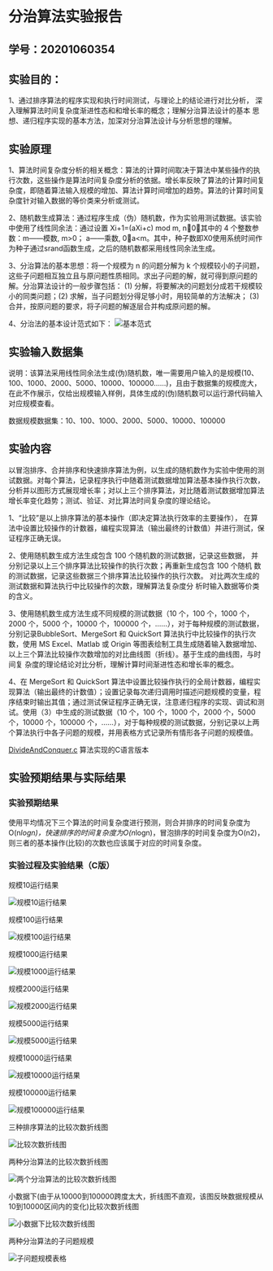 # 分治算法实验报告

## 学号：20201060354 

## 实验目的：

1、通过排序算法的程序实现和执行时间测试，与理论上的结论进行对比分析， 深入理解算法时间复杂度渐进性态和和增长率的概念；理解分治算法设计的基本 思想、递归程序实现的基本方法，加深对分治算法设计与分析思想的理解。

## 实验原理

1、算法时间复杂度分析的相关概念：算法的计算时间取决于算法中某些操作的执行次数，这些操作是算法时间复杂度分析的依据。增长率反映了算法的计算时间复杂度，即随着算法输入规模的增加、算法计算时间增加的趋势。算法的计算时间复杂度针对输入数据的等价类来分析或测试。  

2、随机数生成算法：通过程序生成（伪）随机数，作为实验用测试数据。该实验中使用了线性同余法：通过设置 Xi+1=(aXi+c) mod m, n0，其中的 4 个整数参数：m——模数, m>0； a——乘数, 0a<m。其中，种子数即X0使用系统时间作为种子通过srand函数生成，之后的随机数都采用线性同余法生成。  

3、分治算法的基本思想：将一个规模为 n 的问题分解为 k 个规模较小的子问题，这些子问题相互独立且与原问题性质相同。求出子问题的解，就可得到原问题的解。分治算法设计的一般步骤包括： (1) 分解，将要解决的问题划分成若干规模较小的同类问题；(2) 求解，当子问题划分得足够小时，用较简单的方法解决； (3) 合并，按原问题的要求，将子问题的解逐层合并构成原问题的解。  

4、分治法的基本设计范式如下：
![基本范式](https://github.com/Gold-miner354/homework_template/blob/main/img/pic.png)

## 实验输入数据集

说明：该算法采用线性同余法生成(伪)随机数，唯一需要用户输入的是规模(10、100、1000、2000、5000、10000、100000……)，且由于数据集的规模庞大，在此不作展示，仅给出规模输入样例，具体生成的(伪)随机数可以运行源代码输入对应规模查看。

数据规模数据集：10、100、1000、2000、5000、10000、100000

## 实验内容
以冒泡排序、合并排序和快速排序算法为例，以生成的随机数作为实验中使用的测试数据。对每个算法，记录程序执行中随着测试数据增加算法基本操作执行次数，分析并以图形方式展现增长率；对以上三个排序算法，对比随着测试数据增加算法增长率变化趋势；测试、验证、对比算法时间复杂度的理论结论。  

1、“比较”是以上排序算法的基本操作（即决定算法执行效率的主要操作）， 在算法中设置比较操作的计数器，编程实现算法（输出最终的计数值）并进行测试，保证程序正确无误。  

2、使用随机数生成方法生成包含 100 个随机数的测试数据，记录这些数据， 并分别记录以上三个排序算法比较操作的执行次数；再重新生成包含 100 个随机 数的测试数据，记录这些数据三个排序算法比较操作的执行次数。 对比两次生成的测试数据和算法执行中比较操作的次数，理解算法复杂度分 析时输入数据等价类的含义。  

3、使用随机数生成方法生成不同规模的测试数据（10 个，100 个，1000 个， 2000 个，5000 个，10000 个，100000 个，……），对于每种规模的测试数据，分别记录BubbleSort、MergeSort 和 QuickSort 算法执行中比较操作的执行次数，使用 MS Excel、Matlab 或 Origin 等图表绘制工具生成随着输入数据增加、以上三个算法比较操作次数增加的对比曲线图（折线）。基于生成的曲线图，与时间复 杂度的理论结论对比分析，理解计算时间渐进性态和增长率的概念。  

4、在 MergeSort 和 QuickSort 算法中设置比较操作执行的全局计数器，编程实现算法（输出最终的计数值）；设置记录每次递归调用时描述问题规模的变量，程序结束时输出其值；通过测试保证程序正确无误，注意递归程序的实现、调试和测试。使用（3）中生成的测试数据（10 个，100 个，1000 个，2000 个，5000 个，10000 个，100000 个，……），对于每种规模的测试数据，分别记录以上两个算法执行中各子问题的规模，并用表格方式记录所有情形各子问题的规模值。

[DivideAndConquer.c](DivideAndConquer.c) 算法实现的C语言版本

## 实验预期结果与实际结果

### 实验预期结果

使用平均情况下三个算法的时间复杂度进行预测，则合并排序的时间复杂度为O(n*logn)，快速排序的时间复杂度为O(n*logn)，冒泡排序的时间复杂度为O(n2)，则三者的基本操作(比较)的次数也应该属于对应的时间复杂度。

### 实验过程及实验结果（C版）

规模10运行结果

![规模10运行结果](https://github.com/Gold-miner354/homework_template/blob/main/img/result1.png)

规模100运行结果

![规模100运行结果](https://github.com/Gold-miner354/homework_template/blob/main/img/result2.png)

规模1000运行结果

![规模1000运行结果](https://github.com/Gold-miner354/homework_template/blob/main/img/result3.png)

规模2000运行结果

![规模2000运行结果](https://github.com/Gold-miner354/homework_template/blob/main/img/result4.png)

规模5000运行结果

![规模5000运行结果](https://github.com/Gold-miner354/homework_template/blob/main/img/result5.png)

规模10000运行结果

![规模10000运行结果](https://github.com/Gold-miner354/homework_template/blob/main/img/result6.png)

规模100000运行结果

![规模100000运行结果](https://github.com/Gold-miner354/homework_template/blob/main/img/result7.png)

三种排序算法的比较次数折线图

![比较次数折线图](https://github.com/Gold-miner354/homework_template/blob/main/img/result8.png)

两种分治算法的比较次数折线图

![两个分治算法的比较次数折线图](https://github.com/Gold-miner354/homework_template/blob/main/img/result9.png)

小数据下(由于从10000到100000跨度太大，折线图不直观，该图反映数据规模从10到10000区间内的变化)比较次数折线图

![小数据下比较次数折线图](https://github.com/Gold-miner354/homework_template/blob/main/img/result10.png)

两种分治算法的子问题规模

![子问题规模表格](https://github.com/Gold-miner354/homework_template/blob/main/img/result11.png)